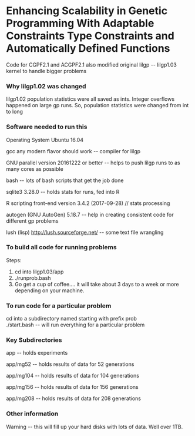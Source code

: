 # Enhancing Scalability in Genetic Programming With Adaptable Constraints Type Constraints and Automatically Defined Functions


Code for CGPF2.1 and ACGPF2.1 also modified original lilgp -- lilgp1.03 kernel to handle bigger problems

### Why lilgp1.02 was changed

lilgp1.02  population statistics were all saved as ints.  Integer overflows happened on large gp runs. So, population statistics were changed from int to long
 
### Software needed to run this

Operating System Ubuntu 16.04

gcc any modern flavor should work        -- compiler for lilgp

GNU parallel version 20161222 or better  -- helps to push lilgp runs to as many cores as possible

bash                                     -- lots of bash scripts that get the job done

sqlite3 3.28.0                           -- holds stats for runs, fed into R

R scripting front-end version 3.4.2 (2017-09-28) // stats processing

autogen (GNU AutoGen) 5.18.7             -- help in creating consistent code for different gp problems

lush (lisp) http://lush.sourceforge.net/ -- some text file wrangling 

### To build all code for running problems 

Steps:
1) cd into lilgp1.03/app
2) ./runprob.bash
3) Go get a cup of coffee.... it will take about 3 days to a week or more depending on your machine.

### To run code for a particular problem

cd into a subdirectory named starting with prefix prob  
./start.bash         -- will run everything for a particular problem


### Key Subdirectories 

app                  -- holds experiments 

app/mg52             -- holds results of data for 52 generations

app/mg104            -- holds results of data for 104 generations

app/mg156            -- holds results of data for 156 generations

app/mg208            -- holds results of data for 208 generations


### Other information 

Warning -- this will fill up your hard disks with lots of data. Well over 1TB.
